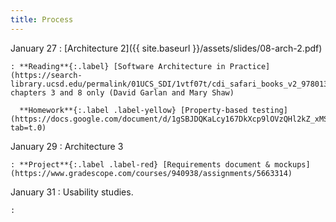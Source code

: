 ```yaml
---
title: Process
---
```


January 27
: [Architecture 2]({{ site.baseurl }}/assets/slides/08-arch-2.pdf)

    : **Reading**{:.label} [Software Architecture in Practice](https://search-library.ucsd.edu/permalink/01UCS_SDI/1vtf07t/cdi_safari_books_v2_9780136885979), chapters 3 and 8 only (David Garlan and Mary Shaw)

      **Homework**{:.label .label-yellow} [Property-based testing](https://docs.google.com/document/d/1gSBJDQKaLcy167DkXcp9lOVzQHl2kZ_xMS4Pew47uL8/edit?tab=t.0)

January 29
: Architecture 3

    : **Project**{:.label .label-red} [Requirements document & mockups](https://www.gradescope.com/courses/940938/assignments/5663314)

January 31
: Usability studies.

    :

